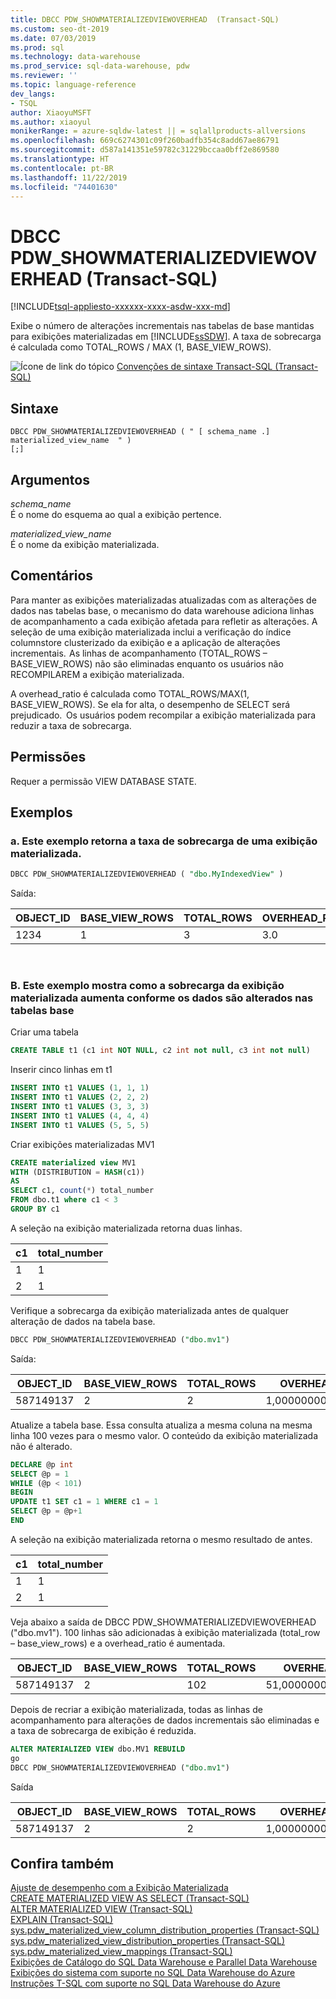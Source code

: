 ```yaml
---
title: DBCC PDW_SHOWMATERIALIZEDVIEWOVERHEAD  (Transact-SQL)
ms.custom: seo-dt-2019
ms.date: 07/03/2019
ms.prod: sql
ms.technology: data-warehouse
ms.prod_service: sql-data-warehouse, pdw
ms.reviewer: ''
ms.topic: language-reference
dev_langs:
- TSQL
author: XiaoyuMSFT
ms.author: xiaoyul
monikerRange: = azure-sqldw-latest || = sqlallproducts-allversions
ms.openlocfilehash: 669c6274301c09f260badfb354c8add67ae86791
ms.sourcegitcommit: d587a141351e59782c31229bccaa0bff2e869580
ms.translationtype: HT
ms.contentlocale: pt-BR
ms.lasthandoff: 11/22/2019
ms.locfileid: "74401630"
---
```

# <a name="dbcc-pdw_showmaterializedviewoverhead-transact-sql"></a>DBCC PDW_SHOWMATERIALIZEDVIEWOVERHEAD (Transact-SQL)  

[!INCLUDE[tsql-appliesto-xxxxxx-xxxx-asdw-xxx-md](../../includes/tsql-appliesto-xxxxxx-xxxx-asdw-xxx-md.md)]

Exibe o número de alterações incrementais nas tabelas de base mantidas para exibições materializadas em [!INCLUDE[ssSDW](../../includes/sssdw-md.md)]. A taxa de sobrecarga é calculada como TOTAL_ROWS / MAX (1, BASE_VIEW_ROWS).

![Ícone de link do tópico](../../database-engine/configure-windows/media/topic-link.gif "|::ref1::|") [Convenções de sintaxe Transact-SQL &#40;Transact-SQL&#41;](../../t-sql/language-elements/transact-sql-syntax-conventions-transact-sql.md)
  
## <a name="syntax"></a>Sintaxe

```
DBCC PDW_SHOWMATERIALIZEDVIEWOVERHEAD ( " [ schema_name .] materialized_view_name  " )
[;]
```
  
## <a name="arguments"></a>Argumentos

 *schema_name*     
 É o nome do esquema ao qual a exibição pertence.

*materialized_view_name*   
É o nome da exibição materializada.

## <a name="remarks"></a>Comentários

Para manter as exibições materializadas atualizadas com as alterações de dados nas tabelas base, o mecanismo do data warehouse adiciona linhas de acompanhamento a cada exibição afetada para refletir as alterações. A seleção de uma exibição materializada inclui a verificação do índice columnstore clusterizado da exibição e a aplicação de alterações incrementais.  As linhas de acompanhamento (TOTAL_ROWS – BASE_VIEW_ROWS) não são eliminadas enquanto os usuários não RECOMPILAREM a exibição materializada.  

A overhead_ratio é calculada como TOTAL_ROWS/MAX(1, BASE_VIEW_ROWS).  Se ela for alta, o desempenho de SELECT será prejudicado.  Os usuários podem recompilar a exibição materializada para reduzir a taxa de sobrecarga.

## <a name="permissions"></a>Permissões  
  
Requer a permissão VIEW DATABASE STATE.  

## <a name="examples"></a>Exemplos  

### <a name="a-this-example-returns-the-overhead-ratio-of-a-materialized-view"></a>a. Este exemplo retorna a taxa de sobrecarga de uma exibição materializada.

```sql
DBCC PDW_SHOWMATERIALIZEDVIEWOVERHEAD ( "dbo.MyIndexedView" )
```

Saída:

|OBJECT_ID|BASE_VIEW_ROWS|TOTAL_ROWS|OVERHEAD_RATIO|
|--------|--------|--------|--------|  
|1234|1|3 |3.0 |

</br>

### <a name="b-this-example-shows-how-the-materialized-view-overhead-increases-as-data-changes-in-base-tables"></a>B. Este exemplo mostra como a sobrecarga da exibição materializada aumenta conforme os dados são alterados nas tabelas base

Criar uma tabela
```sql
CREATE TABLE t1 (c1 int NOT NULL, c2 int not null, c3 int not null)
```
Inserir cinco linhas em t1
```sql
INSERT INTO t1 VALUES (1, 1, 1)
INSERT INTO t1 VALUES (2, 2, 2) 
INSERT INTO t1 VALUES (3, 3, 3) 
INSERT INTO t1 VALUES (4, 4, 4) 
INSERT INTO t1 VALUES (5, 5, 5) 
```
Criar exibições materializadas MV1
```sql
CREATE materialized view MV1 
WITH (DISTRIBUTION = HASH(c1))  
AS
SELECT c1, count(*) total_number 
FROM dbo.t1 where c1 < 3
GROUP BY c1  
```
A seleção na exibição materializada retorna duas linhas.

|c1|total_number|
|--------|--------| 
|1|1| 
|2|1|

Verifique a sobrecarga da exibição materializada antes de qualquer alteração de dados na tabela base.
```sql
DBCC PDW_SHOWMATERIALIZEDVIEWOVERHEAD ("dbo.mv1")
```
Saída:

|OBJECT_ID|BASE_VIEW_ROWS|TOTAL_ROWS|OVERHEAD_RATIO|
|--------|--------|--------|--------|  
|587149137|2|2 |1,00000000000000000 |

Atualize a tabela base.  Essa consulta atualiza a mesma coluna na mesma linha 100 vezes para o mesmo valor.  O conteúdo da exibição materializada não é alterado.
```sql
DECLARE @p int
SELECT @p = 1
WHILE (@p < 101)
BEGIN
UPDATE t1 SET c1 = 1 WHERE c1 = 1
SELECT @p = @p+1
END  
```

A seleção na exibição materializada retorna o mesmo resultado de antes.  

|c1|total_number|
|--------|--------| 
|1|1| 
|2|1|

Veja abaixo a saída de DBCC PDW_SHOWMATERIALIZEDVIEWOVERHEAD ("dbo.mv1").  100 linhas são adicionadas à exibição materializada (total_row – base_view_rows) e a overhead_ratio é aumentada. 

|OBJECT_ID|BASE_VIEW_ROWS|TOTAL_ROWS|OVERHEAD_RATIO|
|--------|--------|--------|--------|  
|587149137|2|102 |51,00000000000000000 |

Depois de recriar a exibição materializada, todas as linhas de acompanhamento para alterações de dados incrementais são eliminadas e a taxa de sobrecarga de exibição é reduzida.  

```sql
ALTER MATERIALIZED VIEW dbo.MV1 REBUILD
go
DBCC PDW_SHOWMATERIALIZEDVIEWOVERHEAD ("dbo.mv1")
```
Saída

|OBJECT_ID|BASE_VIEW_ROWS|TOTAL_ROWS|OVERHEAD_RATIO|
|--------|--------|--------|--------|  
|587149137|2|2 |1,00000000000000000 |

## <a name="see-also"></a>Confira também

[Ajuste de desempenho com a Exibição Materializada](/azure/sql-data-warehouse/performance-tuning-materialized-views)   
[CREATE MATERIALIZED VIEW AS SELECT &#40;Transact-SQL&#41;](/sql/t-sql/statements/create-materialized-view-as-select-transact-sql?view=azure-sqldw-latest)   
[ALTER MATERIALIZED VIEW &#40;Transact-SQL&#41;](/sql/t-sql/statements/alter-materialized-view-transact-sql?view=azure-sqldw-latest)   
[EXPLAIN &#40;Transact-SQL&#41;](/sql/t-sql/queries/explain-transact-sql?view=azure-sqldw-latest)   
[sys.pdw_materialized_view_column_distribution_properties &#40;Transact-SQL&#41;](/sql/relational-databases/system-catalog-views/sys-pdw-materialized-view-column-distribution-properties-transact-sql?view=azure-sqldw-latest)   
[sys.pdw_materialized_view_distribution_properties &#40;Transact-SQL&#41;](/sql/relational-databases/system-catalog-views/sys-pdw-materialized-view-distribution-properties-transact-sql?view=azure-sqldw-latest)   
[sys.pdw_materialized_view_mappings &#40;Transact-SQL&#41;](/sql/relational-databases/system-catalog-views/sys-pdw-materialized-view-mappings-transact-sql?view=azure-sqldw-latest)   
[Exibições de Catálogo do SQL Data Warehouse e Parallel Data Warehouse](../../relational-databases/system-catalog-views/sql-data-warehouse-and-parallel-data-warehouse-catalog-views.md)   
[Exibições do sistema com suporte no SQL Data Warehouse do Azure](/azure/sql-data-warehouse/sql-data-warehouse-reference-tsql-system-views)   
[Instruções T-SQL com suporte no SQL Data Warehouse do Azure](/azure/sql-data-warehouse/sql-data-warehouse-reference-tsql-statements)
